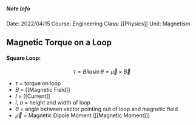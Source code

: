 ##### Note Info
Date: 2022/04/15
Course: Engineering
Class: [[Physics]]
Unit: Magnetism

## Magnetic Torque on a Loop
#### Square Loop:
$$ \tau = BIla\sin\theta = \vec\mu\times\vec B$$
- $\tau$ = torque on loop
- $B$ = [[Magnetic Field]]
- $I$ = [[Current]]
- $l$, $a$ = height and width of loop
- $\theta$ = angle between vector pointing out of loop and magnetic field
- $\vec\mu$ = Magnetic Dipole Moment ([[Magnetic Moment]])



